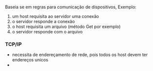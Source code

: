 Baseia se em regras para comunicação de dispositivos, Exemplo:
1. um host requisita ao servidor uma conexão
2. o servidor responde a conexão
3. o host requisita um arquivo (método Get por exemplo)
4. o servidor responde com o arquivo

### TCP/IP
- necessita de endereçamento de rede, pois todos os host devem ter endereços unicos
- 